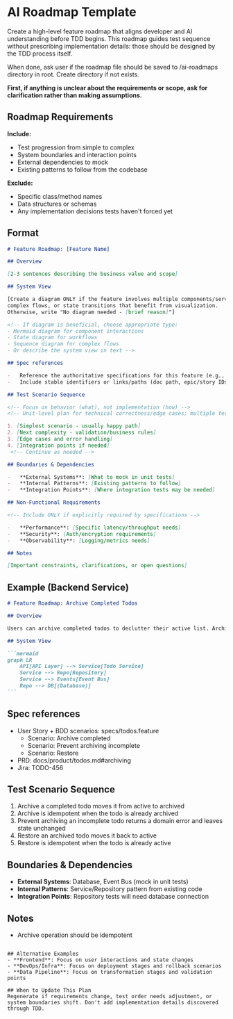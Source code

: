 # AI Roadmap Template

Create a high-level feature roadmap that aligns developer and AI understanding before TDD begins. This roadmap guides test sequence without prescribing implementation details: those should be designed by the TDD process itself.

When done, ask user if the roadmap file should be saved to /ai-roadmaps directory in root. Create directory if not exists.

**First, if anything is unclear about the requirements or scope, ask for clarification rather than making assumptions.**

## Roadmap Requirements

**Include:**

-   Test progression from simple to complex
-   System boundaries and interaction points
-   External dependencies to mock
-   Existing patterns to follow from the codebase

**Exclude:**

-   Specific class/method names
-   Data structures or schemas
-   Any implementation decisions tests haven't forced yet

## Format

```markdown
# Feature Roadmap: [Feature Name]

## Overview

[2-3 sentences describing the business value and scope]

## System View

[Create a diagram ONLY if the feature involves multiple components/services interacting,
complex flows, or state transitions that benefit from visualization.
Otherwise, write "No diagram needed - [brief reason]"]

<!-- If diagram is beneficial, choose appropriate type:
- Mermaid diagram for component interactions
- State diagram for workflows
- Sequence diagram for complex flows
- Or describe the system view in text -->

## Spec references

-   Reference the authoritative specifications for this feature (e.g., user story + BDD scenarios, PRD sections, RFCs/design docs, Jira tickets, Story Maps, Ubiquitous Language docs). Keep concise.
-   Include stable identifiers or links/paths (doc path, epic/story IDs, section headings).

## Test Scenario Sequence

<!-- Focus on behavior (what), not implementation (how) -->
<!-- Unit-level plan for technical correctness/edge cases; multiple tests may derive from one BDD scenario. -->

1. [Simplest scenario - usually happy path]
2. [Next complexity - validation/business rules]
3. [Edge cases and error handling]
4. [Integration points if needed]
 <!-- Continue as needed -->

## Boundaries & Dependencies

-   **External Systems**: [What to mock in unit tests]
-   **Internal Patterns**: [Existing patterns to follow]
-   **Integration Points**: [Where integration tests may be needed]

## Non-Functional Requirements

<!-- Include ONLY if explicitly required by specifications -->

-   **Performance**: [Specific latency/throughput needs]
-   **Security**: [Auth/encryption requirements]
-   **Observability**: [Logging/metrics needs]

## Notes

[Important constraints, clarifications, or open questions]
```

## Example (Backend Service)

````markdown
# Feature Roadmap: Archive Completed Todos

## Overview

Users can archive completed todos to declutter their active list. Archived items remain accessible and restorable.

## System View

```mermaid
graph LR
    API[API Layer] --> Service[Todo Service]
    Service --> Repo[Repository]
    Service --> Events[Event Bus]
    Repo --> DB[(Database)]
```
````

## Spec references

-   User Story + BDD scenarios: specs/todos.feature
    -   Scenario: Archive completed
    -   Scenario: Prevent archiving incomplete
    -   Scenario: Restore
-   PRD: docs/product/todos.md#archiving
-   Jira: TODO-456

## Test Scenario Sequence

1. Archive a completed todo moves it from active to archived
2. Archive is idempotent when the todo is already archived
3. Prevent archiving an incomplete todo returns a domain error and leaves state unchanged
4. Restore an archived todo moves it back to active
5. Restore is idempotent when the todo is already active

## Boundaries & Dependencies

-   **External Systems**: Database, Event Bus (mock in unit tests)
-   **Internal Patterns**: Service/Repository pattern from existing code
-   **Integration Points**: Repository tests will need database connection

## Notes

-   Archive operation should be idempotent

```

## Alternative Examples
- **Frontend**: Focus on user interactions and state changes
- **DevOps/Infra**: Focus on deployment stages and rollback scenarios
- **Data Pipeline**: Focus on transformation stages and validation points

## When to Update This Plan
Regenerate if requirements change, test order needs adjustment, or system boundaries shift. Don't add implementation details discovered through TDD.
```
